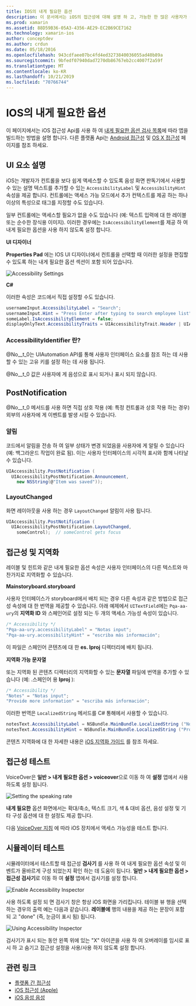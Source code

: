 ```yaml
---
title: IOS의 내게 필요한 옵션
description: 이 문서에서는 iOS의 접근성에 대해 설명 하 고, 가능한 한 많은 사용자가 응용 프로그램을 사용할 수 있도록 하는 데 사용할 수 있는 다양 한 속성 및 기능을 설명 합니다.
ms.prod: xamarin
ms.assetid: 88D59B36-05A3-4356-AE29-EC2B69CE7162
ms.technology: xamarin-ios
author: conceptdev
ms.author: crdun
ms.date: 05/18/2016
ms.openlocfilehash: 943cdfaee07bc4fd4ed3273840036055ad40b89a
ms.sourcegitcommit: 9bfedf07940dad7270db86767eb2cc4007f2a59f
ms.translationtype: MT
ms.contentlocale: ko-KR
ms.lasthandoff: 10/21/2019
ms.locfileid: "70766744"
---
```

# <a name="accessibility-on-ios"></a>IOS의 내게 필요한 옵션

이 페이지에서는 iOS 접근성 Api를 사용 하 여 [내게 필요한 옵션 검사 목록](~/cross-platform/app-fundamentals/accessibility.md)에 따라 앱을 빌드하는 방법을 설명 합니다.
다른 플랫폼 Api는 [Android 접근성](~/android/app-fundamentals/accessibility.md) 및 [OS X 접근성](~/mac/app-fundamentals/accessibility.md) 페이지를 참조 하세요.

## <a name="describing-ui-elements"></a>UI 요소 설명

iOS는 개발자가 컨트롤을 보다 쉽게 액세스할 수 있도록 음성 화면 판독기에서 사용할 수 있는 설명 텍스트를 추가할 수 있는 `AccessibilityLabel` 및 `AccessibilityHint` 속성을 제공 합니다. 컨트롤에는 액세스 가능 모드에서 추가 컨텍스트를 제공 하는 하나 이상의 특성으로 태그를 지정할 수도 있습니다.

일부 컨트롤에는 액세스할 필요가 없을 수도 있습니다 (예: 텍스트 입력에 대 한 레이블 또는 순수한 장식용 이미지). 이러한 경우에는 `IsAccessibilityElement`를 제공 하 여 내게 필요한 옵션을 사용 하지 않도록 설정 합니다.

**UI 디자이너**

**Properties Pad** 에는 IOS UI 디자이너에서 컨트롤을 선택할 때 이러한 설정을 편집할 수 있도록 하는 내게 필요한 옵션 섹션이 포함 되어 있습니다.

![](accessibility-images/ios-designer-sml.png "Accessibility Settings")

**C#**

이러한 속성은 코드에서 직접 설정할 수도 있습니다.

```csharp
usernameInput.AccessibilityLabel = "Search";
usernameInput.Hint = "Press Enter after typing to search employee list";
someLabel.IsAccessibilityElement = false;
displayOnlyText.AccessibilityTraits = UIAccessibilityTrait.Header | UIAccessibilityTrait.Selected;
```

### <a name="what-is-accessibilityidentifier"></a>AccessibilityIdentifier 란?

@No__t_0는 UIAutomation API를 통해 사용자 인터페이스 요소를 참조 하는 데 사용할 수 있는 고유 키를 설정 하는 데 사용 됩니다.

@No__t_0 값은 사용자에 게 음성으로 표시 되거나 표시 되지 않습니다.

<a name="postnotification" />

## <a name="postnotification"></a>PostNotification

@No__t_0 메서드를 사용 하면 직접 상호 작용 (예: 특정 컨트롤과 상호 작용 하는 경우) 외부의 사용자에 게 이벤트를 발생 시킬 수 있습니다.

### <a name="announcement"></a>알림

코드에서 알림을 전송 하 여 일부 상태가 변경 되었음을 사용자에 게 알릴 수 있습니다 (예: 백그라운드 작업이 완료 됨). 이는 사용자 인터페이스의 시각적 표시와 함께 나타날 수 있습니다.

```csharp
UIAccessibility.PostNotification (
  UIAccessibilityPostNotification.Announcement,
    new NSString(@"Item was saved"));
```

### <a name="layoutchanged"></a>LayoutChanged

화면 레이아웃을 사용 하는 경우 `LayoutChanged` 알림이 사용 됩니다.

```csharp
UIAccessibility.PostNotification (
  UIAccessibilityPostNotification.LayoutChanged,
    someControl);  // someControl gets focus
```

## <a name="accessibility-and-localization"></a>접근성 및 지역화

레이블 및 힌트와 같은 내게 필요한 옵션 속성은 사용자 인터페이스의 다른 텍스트와 마찬가지로 지역화할 수 있습니다.

**Mainstoryboard.storyboard**

사용자 인터페이스가 storyboard에서 배치 되는 경우 다른 속성과 같은 방법으로 접근성 속성에 대 한 번역을 제공할 수 있습니다. 아래 예제에서 `UITextField`에는 `Pqa-aa-ury`의 **지역화 ID** 와 스페인어로 설정 되는 두 개의 액세스 가능성 속성이 있습니다.

```csharp
/* Accessibility */
"Pqa-aa-ury.accessibilityLabel" = "Notas input";
"Pqa-aa-ury.accessibilityHint" = "escriba más información";
```

이 파일은 스페인어 콘텐츠에 대 한 **es. lproj** 디렉터리에 배치 됩니다.

**지역화 가능 문자열**

또는 지역화 된 콘텐츠 디렉터리의 지역화할 수 있는 **문자열** 파일에 번역을 추가할 수 있습니다 (예: .스페인어 용 **lproj** ):

```csharp
/* Accessibility */
"Notes" = "Notas input";
"Provide more information" = "escriba más información";
```

이러한 번역은 `LocalizedString` 메서드를 C# 통해에서 사용할 수 있습니다.

```csharp
notesText.AccessibilityLabel = NSBundle.MainBundle.LocalizedString ("Notes", "");
notesText.AccessibilityHint = NSBundle.MainBundle.LocalizedString ("Provide more information", "");
```

콘텐츠 지역화에 대 한 자세한 내용은 [iOS 지역화 가이드](~/ios/app-fundamentals/localization/index.md) 를 참조 하세요.

<a name="testing" />

## <a name="testing-accessibility"></a>접근성 테스트

VoiceOver은 **일반 > 내게 필요한 옵션 > voiceover**으로 이동 하 여 **설정** 앱에서 사용 하도록 설정 됩니다.

![](accessibility-images/settings-sml.png "Setting the speaking rate")

**내게 필요한** 옵션 화면에서는 확대/축소, 텍스트 크기, 색 & 대비 옵션, 음성 설정 및 기타 구성 옵션에 대 한 설정도 제공 합니다.

다음 [VoiceOver 지침](https://developer.apple.com/library/ios/technotes/TestingAccessibilityOfiOSApps/TestAccessibilityonYourDevicewithVoiceOver/TestAccessibilityonYourDevicewithVoiceOver.html) 에 따라 iOS 장치에서 액세스 가능성을 테스트 합니다.

## <a name="simulator-testing"></a>시뮬레이터 테스트

시뮬레이터에서 테스트할 때 접근성 **검사기** 를 사용 하 여 내게 필요한 옵션 속성 및 이벤트가 올바르게 구성 되었는지 확인 하는 데 도움이 됩니다. **일반 > 내게 필요한 옵션 > 접근성 검사기**로 이동 하 여 **설정** 앱에서 검사기를 설정 합니다.

![](accessibility-images/settings-inspector-sml.png "Enable Accessibility Inspector")

사용 하도록 설정 되 면 검사기 창은 항상 iOS 화면을 가리킵니다.
테이블 뷰 행을 선택 하는 경우의 출력 예는 다음과 같습니다. **레이블에** 행의 내용을 제공 하는 문장이 포함 되 고 "done" (즉, 눈금이 표시 됨) 됩니다.

![](accessibility-images/tableview-a11y-sml.png "Using Accessibility Inspector")

검사기가 표시 되는 동안 왼쪽 위에 있는 "X" 아이콘을 사용 하 여 오버레이를 임시로 표시 하 고 숨기고 접근성 설정을 사용/사용 하지 않도록 설정 합니다.

## <a name="related-links"></a>관련 링크

- [플랫폼 간 접근성](~/cross-platform/app-fundamentals/accessibility.md)
- [iOS 접근성 (Apple)](https://developer.apple.com/library/ios/documentation/UserExperience/Conceptual/iPhoneAccessibility/Accessibility_on_iPhone/Accessibility_on_iPhone.html)
- [iOS 음성 음성](http://www.apple.com/accessibility/ios/voiceover/)
